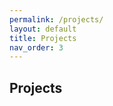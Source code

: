 ```yaml
---
permalink: /projects/
layout: default
title: Projects
nav_order: 3
---
```

## Projects

```markdown

```
